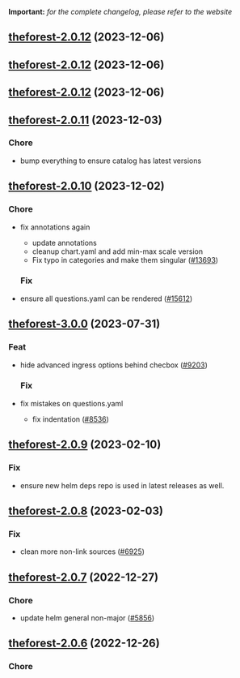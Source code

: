 **Important:**
*for the complete changelog, please refer to the website*




## [theforest-2.0.12](https://github.com/truecharts/charts/compare/theforest-2.0.11...theforest-2.0.12) (2023-12-06)




## [theforest-2.0.12](https://github.com/truecharts/charts/compare/theforest-2.0.11...theforest-2.0.12) (2023-12-06)




## [theforest-2.0.12](https://github.com/truecharts/charts/compare/theforest-2.0.11...theforest-2.0.12) (2023-12-06)




## [theforest-2.0.11](https://github.com/truecharts/charts/compare/theforest-2.0.10...theforest-2.0.11) (2023-12-03)

### Chore

- bump everything to ensure catalog has latest versions
  
  


## [theforest-2.0.10](https://github.com/truecharts/charts/compare/theforest-3.0.0...theforest-2.0.10) (2023-12-02)

### Chore

- fix annotations again
  - update annotations
  - cleanup chart.yaml and add min-max scale version
  - Fix typo in categories and make them singular ([#13693](https://github.com/truecharts/charts/issues/13693))
  
  ### Fix

- ensure all questions.yaml can be rendered ([#15612](https://github.com/truecharts/charts/issues/15612))
  
  











## [theforest-3.0.0](https://github.com/truecharts/charts/compare/theforest-2.0.9...theforest-3.0.0) (2023-07-31)

### Feat

- hide advanced ingress options behind checbox ([#9203](https://github.com/truecharts/charts/issues/9203))
  
  ### Fix

- fix mistakes on questions.yaml
  - fix indentation ([#8536](https://github.com/truecharts/charts/issues/8536))
  
  


## [theforest-2.0.9](https://github.com/truecharts/charts/compare/theforest-2.0.8...theforest-2.0.9) (2023-02-10)

### Fix

- ensure new helm deps repo is used in latest releases as well.
  
  


## [theforest-2.0.8](https://github.com/truecharts/charts/compare/theforest-2.0.7...theforest-2.0.8) (2023-02-03)

### Fix

-  clean more non-link sources ([#6925](https://github.com/truecharts/charts/issues/6925))
  
  


## [theforest-2.0.7](https://github.com/truecharts/charts/compare/theforest-2.0.6...theforest-2.0.7) (2022-12-27)

### Chore

- update helm general non-major ([#5856](https://github.com/truecharts/charts/issues/5856))
  
  


## [theforest-2.0.6](https://github.com/truecharts/charts/compare/theforest-2.0.5...theforest-2.0.6) (2022-12-26)

### Chore
